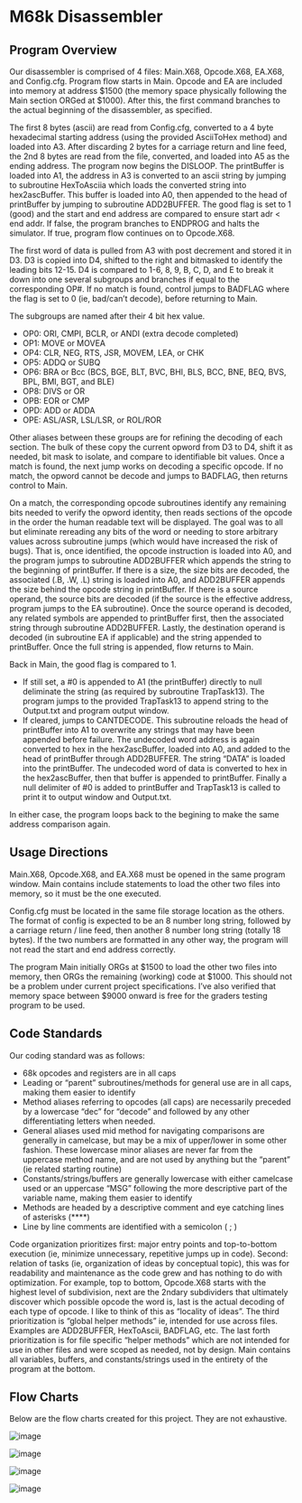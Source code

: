 # M68k Disassembler 

## Program Overview
Our disassembler is comprised of 4 files: Main.X68, Opcode.X68, EA.X68, and Config.cfg. Program flow starts in Main. Opcode and EA are included into memory at address $1500 (the memory space physically following the Main section ORGed at $1000). After this, the first command branches to the actual beginning of the disassembler, as specified.

The first 8 bytes (ascii) are read from Config.cfg, converted to a 4 byte hexadecimal starting address (using the provided AsciiToHex method) and loaded into A3. After discarding 2 bytes for a carriage return and line feed, the 2nd 8 bytes are read from the file, converted, and loaded into A5 as the ending address. The program now begins the DISLOOP. The printBuffer is loaded into A1, the address in A3 is converted to an ascii string by jumping to subroutine HexToAsciia which loads the converted string into hex2ascBuffer. This buffer is loaded into A0, then appended to the head of printBuffer by jumping to subroutine ADD2BUFFER. The good flag is set to 1 (good) and the start and end address are compared to ensure start adr < end addr. If false, the program branches to ENDPROG and halts the simulator. If true, program flow continues on to Opcode.X68. 

The first word of data is pulled from A3 with post decrement and stored it in D3. D3 is copied into D4, shifted to the right and bitmasked to identify the leading bits 12-15. D4 is compared to 1-6, 8, 9, B, C, D, and E to break it down into one several subgroups and branches if equal to the corresponding OP#.  If no match is found, control jumps to BADFLAG where the flag is set to 0 (ie, bad/can’t decode), before returning to Main.

The subgroups are named after their 4 bit hex value. 
-	OP0:  ORI, CMPI, BCLR, or ANDI (extra decode completed)
-	OP1:  MOVE or MOVEA
-	OP4:  CLR, NEG, RTS, JSR, MOVEM, LEA, or CHK
-	OP5:  ADDQ or SUBQ
-	OP6:  BRA or Bcc (BCS, BGE, BLT, BVC, BHI, BLS, BCC, BNE, BEQ, BVS, BPL, BMI, BGT, and BLE) 
-	OP8:  DIVS or OR
-	OPB:  EOR or CMP
-	OPD:  ADD or ADDA
-	OPE:  ASL/ASR, LSL/LSR, or ROL/ROR

Other aliases between these groups are for refining the decoding of each section. The bulk of these copy the current opword from D3 to D4, shift it as needed, bit mask to isolate, and compare to identifiable bit values. Once a match is found, the next jump works on decoding a specific opcode. If no match, the opword cannot be decode and jumps to BADFLAG, then returns control to Main.

On a match, the corresponding opcode subroutines identify any remaining bits needed to verify the opword identity, then reads sections of the opcode in the order the human readable text will be displayed. The goal was to all but eliminate rereading any bits of the word or needing to store arbitrary values across subroutine jumps (which would have increased the risk of bugs). That is, once identified, the opcode instruction is loaded into A0, and the program jumps to subroutine ADD2BUFFER which appends the string to the beginning of printBuffer. If there is a size, the size bits are decoded, the associated (.B, .W, .L) string is loaded into A0, and ADD2BUFFER appends the size behind the opcode string in printBuffer. If there is a source operand, the source bits are decoded (if the source is the effective address, program jumps to the EA subroutine). Once the source operand is decoded, any related symbols are appended to printBuffer first, then the associated string through subroutine ADD2BUFFER. Lastly, the destination operand is decoded (in subroutine EA if applicable) and the string appended to printBuffer. Once the full string is appended,  flow returns to Main. 

Back in Main, the good flag is compared to 1. 
-	If still set, a #0 is appended to A1 (the printBuffer) directly to null deliminate the string (as required by subroutine TrapTask13). The program jumps to the provided TrapTask13 to append string to the Output.txt and program output window.
-	If cleared, jumps to CANTDECODE. This subroutine reloads the head of printBuffer into A1 to overwrite any strings that may have been appended before failure. The undecoded word address is again converted to hex in the hex2ascBuffer, loaded into A0, and added to the head of printBuffer through ADD2BUFFER. The string “DATA” is loaded into the printBuffer. The undecoded word of data is converted to hex in the hex2ascBuffer, then that buffer is appended to printBuffer. Finally a null delimiter of #0 is added to printBuffer and TrapTask13 is called to print it to output window and Output.txt. 

In either case, the program loops back to the begining to make the same address comparison again.

## Usage Directions
Main.X68, Opcode.X68, and EA.X68 must be opened in the same program window. Main contains include statements to load the other two files into memory, so it must be the one executed.

Config.cfg must be located in the same file storage location as the others. The format of config is expected to be an 8 number long string, followed by a carriage return / line feed, then another 8 number long string (totally 18 bytes). If the two numbers are formatted in any other way, the program will not read the start and end address correctly.

The program Main initially ORGs at $1500 to load the other two files into memory, then ORGs the remaining (working) code at $1000. This should not be a problem under current project specifications. I’ve also verified that memory space between $9000 onward is free for the graders testing program to be used. 

## Code Standards
Our coding standard was as follows:
-	68k opcodes and registers are in all caps
-	Leading or “parent” subroutines/methods for general use are in all caps, making them easier to identify
-	Method aliases referring to opcodes (all caps) are necessarily preceded by a lowercase “dec” for “decode” and followed by any other differentiating letters when needed.
-	General aliases used mid method for navigating comparisons are generally in camelcase, but may be a mix of upper/lower in some other fashion. These lowercase minor aliases are never far from the uppercase method name, and are not used by anything but the “parent” (ie related starting routine)
-	Constants/strings/buffers are generally lowercase with either camelcase used or an uppercase “MSG” following the more descriptive part of the variable name, making them easier to identify
-	Methods are headed by a descriptive comment and eye catching lines of asterisks (****)
-	Line by line comments are identified with a semicolon ( ; )

Code organization prioritizes first: major entry points and top-to-bottom execution (ie, minimize unnecessary, repetitive jumps up in code). Second: relation of tasks (ie, organization of ideas by conceptual topic), this was for readability and maintenance as the code grew and has nothing to do with optimization. For example, top to bottom, Opcode.X68 starts with the highest level of subdivision, next are the 2ndary subdividers that ultimately discover which possible opcode the word is, last is the actual decoding of each type of opcode. I like to think of this as “locality of ideas”. The third prioritization is “global helper methods” ie, intended for use across files. Examples are ADD2BUFFER, HexToAscii, BADFLAG, etc. The last forth prioritization is for file specific “helper methods” which are not intended for use in other files and were scoped as needed, not by design. Main contains all variables, buffers, and constants/strings used in the entirety of the program at the bottom.

## Flow Charts
Below are the flow charts created for this project. They are not exhaustive.

![image](https://user-images.githubusercontent.com/36549707/123495813-7e1bac00-d5e2-11eb-95f3-f9faef5dfe70.png)

![image](https://user-images.githubusercontent.com/36549707/123495699-fc2b8300-d5e1-11eb-8e8b-4559839c016c.png)

![image](https://user-images.githubusercontent.com/36549707/123495717-0d748f80-d5e2-11eb-92d1-49f36884878c.png)

![image](https://user-images.githubusercontent.com/36549707/123495722-15ccca80-d5e2-11eb-917a-a02890f47645.png)


